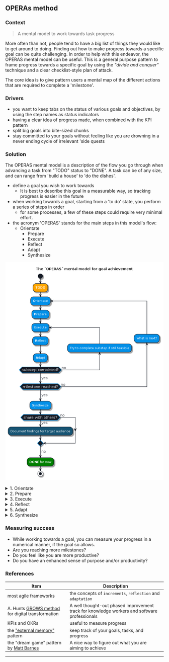 ## OPERAs method

### Context

> A mental model to work towards task progress

More often than not, people tend to have a big list of things they would like to get around to doing. Finding out how to make progress
towards a specific goal can be quite challenging. In order to help with this endeavor, the OPERAS mental model can be useful. This is a
general purpose pattern to frame progress towards a specific goal by using the _"divide and conquer"_ technique and a clear checklist-style
plan of attack.

The core idea is to give pattern users a mental map of the different actions that are required to complete a 'milestone'.


### Drivers

- you want to keep tabs on the status of various goals and objectives, by using the step names as status indicators
- having a clear idea of progress made, when combined with the KPI pattern
- split big goals into bite-sized chunks
- stay committed to your goals without feeling like you are drowning in a never ending cycle of irrelevant 'side quests

### Solution

The OPERAS mental model is a description of the flow you go through when advancing a task from "TODO" status to "DONE". A task can be of any
size, and can range from 'build a house' to 'do the dishes'.

- define a goal you wish to work towards
    - It is best to describe this goal in a measurable way, so tracking progress is easier in the future
- when working towards a goal, starting from a 'to do' state, you perform a series of steps in order
    - for some processes, a few of these steps could require very minimal effort.
- the acronym 'OPERAS' stands for the main steps in this model's flow:
    - Orientate
      - Prepare
      - Execute
      - Reflect
      - Adapt
      - Synthesize

![The OPERAs flow >](./OPERAs.png ':size=424')

<div class="accordion">
<details>
<summary>1. Orientate</summary>
<p>
Just like when finding your way through unknown territory, it is best to take in the landscape and plot your next sensible move forward.
The idea is to think about the goal you wish to reach and figure out if there are any smaller milestones to reach in order to work towards your goal.
An example: if you were to want to have a clean house, you could divide this into the cleaning of each room, doing the dishes, and taking care of the garden.
Each of these sub-goals is a milestone to be reached in order to get towards your desired outcome.
</p>
</details>

<details>
<summary>2. Prepare</summary>

<p>
The preparation step is where you gather the tools needed to perform the action. These can either be physical assets, pieces of knowledge, or people whose assistance you need to enlist. This step is the transition between the more strategical aspects of your process to the practical execution of one of the milestones. Ask yourself: _"What do I need to get the started?"_, and then gather the resources needed to go ahead.

> [!WARNING]
> The most common risk in this phase of the process is to over-analyze the situation. This anti-pattern is known
> as _"[analysis paralysis](https://www.investopedia.com/terms/a/analysisparalysis.asp)"_ and is extremely detrimental to making progress.
> Be sure you only identify the minimal set of required resources you need to START progressing. You can always loop back, and search for
> additional resources when they are needed.

> [!NOTE]
> An example: You wish to do the dishes, so you check that the dishwasher is not obviously broken.
> Then you go around the house and gather all the dirty utensils and plates you can find. The preparation step ends with a pile of dirty
> dishes on your kitchen counter.
</p>

</details>

<details>
<summary>3. Execute </summary>

<p>
You set out and do the task you intended to do. This is the operational phase of the process. You work on completion of the next sensible step to reach your first milestone.

> [!INFO]
> An example: You load the dirty plates and cups into the dishwasher.
</p>

</details>


<details>
<summary>4. Reflect</summary>

<p>
At this point, you have finished working on one of the sub-tasks you set out to complete. Either the result was satisfactory or it was not. Either way, there are likely things that went well, and things that did not go well. Use these experiences as a learning mechanic to improve the way you approach tasks in the future.
This is also an excellent time to revisit the original outline of the task distribution to see how to proceed.

> [!INFO]
> An example: You were not able to do all the dishes as they would not all fit into the dishwasher. You also realized 40% of the time you 
> spent on doing the dishes was used to collect the dirty plates and cups from all around the house.
</p>

</details>

<details>
<summary>5. Adapt</summary>

<p>
After reflecting on the actions taken and their outcomes, you can choose to adapt your approach using the insights you have gathered. This can either mean changing your approach entirely, or making small adjustments to the operational execution of your task.
An example: You could wash some of your dishes by hand, as it will not take significant time to do so. Waiting for the dishwasher to complete before loading the next batch of dishes would just move the problem to the future.

> [!INFO] 
> **INSPECTION: is progress made?**  
> Is the sub-goal completed? If not, is it still useful to complete it? If it is: proceed to the next action that works towards its
completion. If not: do something else.
</p>
</details>

<details>
<summary>6. Synthesize</summary>

<p>
After a milestone is reached, you can choose to synthesize the lessons you learned from this process. You could write down some key insights for future reference. 
In a social context, you might even share your insights with others, so they can learn from your experience.

Note that indirect learning is not for everyone, and others might repeat some of the mistakes you made. Even so, armed with your story, they
might know a few coping strategies to resolve the situation in case it goes bad.
</p>
</details>

</div>

### Measuring success

- While working towards a goal, you can measure your progress in a numerical manner, if the goal so allows.
- Are you reaching more milestones?
- Do you feel like you are more productive?
- Do you have an enhanced sense of purpose and/or productivity?

### References

| Item                                                                                                           | Description                                                                                  |
|----------------------------------------------------------------------------------------------------------------|----------------------------------------------------------------------------------------------|
| most agile frameworks                                                                                          | the concepts of `increments`, `reflection` and `adaptation`                                  |
| A. Hunts [GROWS method](https://growsmethod.com/) for digital transformation                                   | A well thought-out phased improvement track for knowledge workers and software professionals |
| KPIs and OKRs                                                                                                  | useful to measure progress                                                                   |
| the ["external memory"](/2_Productivity/Patterns/Practices/HOME?id=free-your-mind-the-external-memory) pattern | keep track of your goals, tasks, and progress                                                |
| the "dream game" pattern by [Matt Barnes](https://theeducationgame.com/coaching/)                              | A nice way to figure out what you are aiming to achieve                                      |

---
